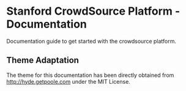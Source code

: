 # Stanford CrowdSource Platform - Documentation

Documentation guide to get started with the crowdsource platform.

## Theme Adaptation

The theme for this documentation has been directly obtained from http://hyde.getpoole.com under the MIT License. 